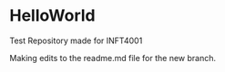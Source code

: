 # HelloWorld
Test Repository made for INFT4001

Making edits to the readme.md file for the new branch.

